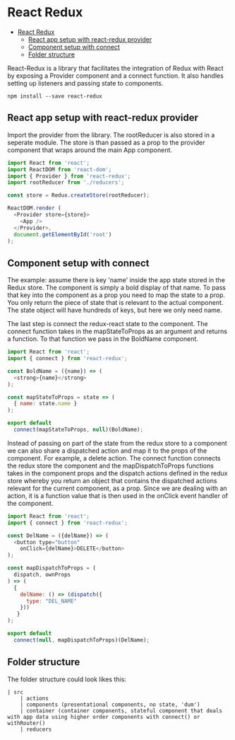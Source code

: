 # React Redux
- [React Redux](#react-redux)
  - [React app setup with react-redux provider](#react-app-setup-with-react-redux-provider)
  - [Component setup with connect](#component-setup-with-connect)
  - [Folder structure](#folder-structure)

React-Redux is a library that facilitates the integration of Redux with React by exposing a Provider component and a connect function. It also handles setting up listeners and passing state to components.

`npm install --save react-redux`

## React app setup with react-redux provider
Import the provider from the library. The rootReducer is also stored in a seperate module. The store is than passed as a prop to the provider component that wraps around the main App component.
```js
import React from 'react';
import ReactDOM from 'react-dom';
import { Provider } from 'react-redux';
import rootReducer from './reducers';

const store = Redux.createStore(rootReducer);

ReactDOM.render (
  <Provider store={store}>
    <App />
  </Provider>,
  document.getElementById('root')
);
```

## Component setup with connect
The example: assume there is key 'name' inside the app state stored in the Redux store. The component is simply a bold display of that name. To pass that key into the component as a prop you need to map the state to a prop. You only return the piece of state that is relevant to the actual component. The state object will have hundreds of keys, but here we only need name. 

The last step is connect the redux-react state to the component. The connect function takes in the mapStateToProps as an argument and returns a function. To that function we pass in the BoldName component. 
```js
import React from 'react';
import { connect } from 'react-redux';

const BoldName = ({name}) => (
  <strong>{name}</strong>
);

const mapStateToProps = state => (
  { name: state.name }
);

export default 
  connect(mapStateToProps, null)(BoldName);
```
Instead of passing on part of the state from the redux store to a component we can also share a dispatched action and map it to the props of the component. For example, a delete action. The connect function connects the redux store the component and the mapDispatchToProps functions takes in the component props and the dispatch actions defined in the redux store whereby you return an object that contains the dispatched actions relevant for the current component, as a prop. Since we are dealing with an action, it is a function value that is then used in the onClick event handler of the component.
```js
import React from 'react';
import { connect } from 'react-redux';

const DelName = ({delName}) => (
  <button type="button"
    onClick={delName}>DELETE</button>
);

const mapDispatchToProps = (
  dispatch, ownProps
) => (
  { 
    delName: () => (dispatch({
      type: "DEL_NAME" 
    }))
   }
);

export default 
  connect(null, mapDispatchToProps)(DelName);
```
## Folder structure
The folder structure could look likes this:
```
| src
    | actions
    | components (presentational components, no state, 'dum')
    | container (container components, stateful component that deals with app data using higher order components with connect() or withRouter()
    | reducers
```